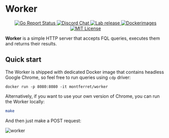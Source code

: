 # Worker

<p align="center">
	<a href="https://goreportcard.com/report/github.com/MontFerret/worker">
		<img alt="Go Report Status" src="https://goreportcard.com/badge/github.com/MontFerret/worker">
	</a>
<!-- 	<a href="https://codecov.io/gh/MontFerret/worker">
		<img alt="Code coverage" src="https://codecov.io/gh/MontFerret/worker/branch/master/graph/badge.svg" />
	</a> -->
	<a href="https://discord.gg/kzet32U">
		<img alt="Discord Chat" src="https://img.shields.io/discord/501533080880676864.svg">
	</a>
	<a href="https://github.com/MontFerret/worker/releases">
		<img alt="Lab release" src="https://img.shields.io/github/release/MontFerret/worker.svg">
	</a>
   <a href="https://microbadger.com/images/montferret/worker">
      <img alt="Dockerimages" src="https://images.microbadger.com/badges/version/montferret/worker.svg">
   </a>
	<a href="http://opensource.org/licenses/MIT">
		<img alt="MIT License" src="http://img.shields.io/badge/license-MIT-brightgreen.svg">
	</a>
</p>

**Worker** is a simple HTTP server that accepts FQL queries, executes them and returns their results.

## Quick start

The Worker is shipped with dedicated Docker image that contains headless Google Chrome, so feel free to run queries using `cdp` driver:

```.env
docker run -p 8080:8080 -it montferret/worker
```

Alternatively, if you want to use your own version of Chrome, you can run the Worker locally:

```sh
make
```

And then just make a POST request:

![worker](https://raw.githubusercontent.com/MontFerret/worker/master/assets/postman.png)